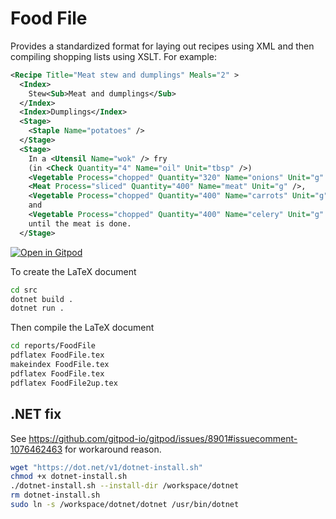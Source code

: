 Food File
=========

Provides a standardized format for laying out recipes using XML
and then compiling shopping lists using XSLT.
For example:

```xml
<Recipe Title="Meat stew and dumplings" Meals="2" >
  <Index>
    Stew<Sub>Meat and dumplings</Sub>
  </Index>
  <Index>Dumplings</Index>
  <Stage>
    <Staple Name="potatoes" />
  </Stage>
  <Stage>
    In a <Utensil Name="wok" /> fry
    (in <Check Quantity="4" Name="oil" Unit="tbsp" />)
    <Vegetable Process="chopped" Quantity="320" Name="onions" Unit="g" />,
    <Meat Process="sliced" Quantity="400" Name="meat" Unit="g" />,
    <Vegetable Process="chopped" Quantity="400" Name="carrots" Unit="g" />
    and
    <Vegetable Process="chopped" Quantity="400" Name="celery" Unit="g" />
    until the meat is done.
  </Stage>
```

[![Open in Gitpod](https://gitpod.io/button/open-in-gitpod.svg)](https://gitpod.io/#github.com/joejcollins/harmony-angel/)

To create the LaTeX document

```bash
cd src
dotnet build .
dotnet run .
```

Then compile the LaTeX document

```bash
cd reports/FoodFile
pdflatex FoodFile.tex
makeindex FoodFile.tex
pdflatex FoodFile.tex
pdflatex FoodFile2up.tex
```

## .NET fix

See https://github.com/gitpod-io/gitpod/issues/8901#issuecomment-1076462463 for workaround reason.

```bash
wget "https://dot.net/v1/dotnet-install.sh"
chmod +x dotnet-install.sh
./dotnet-install.sh --install-dir /workspace/dotnet
rm dotnet-install.sh
sudo ln -s /workspace/dotnet/dotnet /usr/bin/dotnet
```
